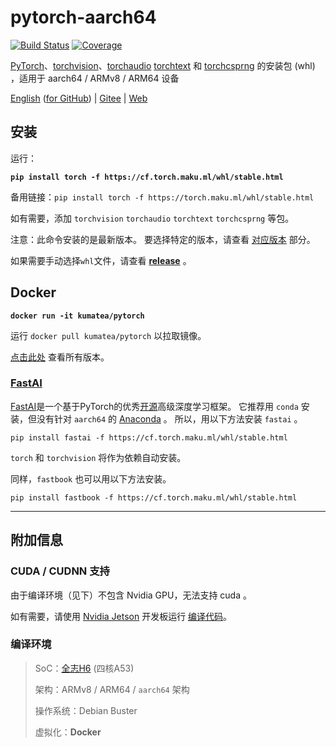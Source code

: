 # pytorch-aarch64

[![Build Status][40]][41] [![Coverage][43]][16]

[PyTorch][20]、[torchvision][21]、[torchaudio][22] [torchtext][28] 和 [torchcsprng][42] 的安装包 (whl) ，适用于 aarch64 / ARMv8 / ARM64 设备

[English](README.md) ([for GitHub][32]) | [Gitee][31] | [Web][33]

## 安装

运行：

**`pip install torch -f https://cf.torch.maku.ml/whl/stable.html`**

备用链接：`pip install torch -f https://torch.maku.ml/whl/stable.html`

如有需要，添加 `torchvision` `torchaudio` `torchtext` `torchcsprng` 等包。

注意：此命令安装的是最新版本。
要选择特定的版本，请查看 [对应版本](README.md#corresponding-versions) 部分。

如果需要手动选择`whl`文件，请查看 **[release][16]** 。

## Docker

**`docker run -it kumatea/pytorch`**

运行 `docker pull kumatea/pytorch` 以拉取镜像。

[点击此处][34] 查看所有版本。

### [FastAI][27]

[FastAI][27]是一个基于PyTorch的优秀[开源][25]高级深度学习框架。
它推荐用 `conda` 安装，但没有针对 `aarch64` 的 [Anaconda][26] 。
所以，用以下方法安装 `fastai` 。

`pip install fastai -f https://cf.torch.maku.ml/whl/stable.html`

`torch` 和 `torchvision` 将作为依赖自动安装。

同样，`fastbook` 也可以用以下方法安装。

`pip install fastbook -f https://cf.torch.maku.ml/whl/stable.html`

---

## 附加信息

### CUDA / CUDNN 支持

由于编译环境（见下）不包含 Nvidia GPU，无法支持 cuda 。

如有需要，请使用 [Nvidia Jetson][30] 开发板运行 [编译代码](build/torch.sh)。

### 编译环境

> SoC：[全志H6][23] (四核A53)
> 
> 架构：ARMv8 / ARM64 / `aarch64` 架构
> 
> 操作系统：Debian Buster
> 
> 虚拟化：**Docker**

[1]: http://openlabtesting.org:15000/badge?project=pytorch%2Fpytorch&job_name=pytorch-arm64-build-daily-v1.4.0
[2]: https://img.shields.io/badge/build-passing-brightgreen
[3]: http://openlabtesting.org:15000/badge?project=pytorch%2Fpytorch&job_name=pytorch-arm64-build-daily-v1.5.0
[4]: https://img.shields.io/badge/build-pending-yellow
[5]: http://openlabtesting.org:15000/badge?project=pytorch%2Fpytorch&job_name=pytorch-arm64-build-daily-v1.6.0
[6]: https://img.shields.io/badge/build-running-blue
[7]: http://openlabtesting.org:15000/badge?project=pytorch%2Fpytorch&job_name=pytorch-arm64-build-daily-master-py36
[8]: https://img.shields.io/badge/build-failed-red
[9]: http://openlabtesting.org:15000/badge?project=pytorch%2Fpytorch&job_name=pytorch-arm64-build-daily-master-py37
[10]: https://github.com/KumaTea/pytorch-aarch64/releases/tag/v1.6.0
[11]: http://openlabtesting.org:15000/badge?project=pytorch%2Fpytorch&job_name=pytorch-arm64-build-daily-master-py38
[12]: https://github.com/KumaTea/pytorch-aarch64/releases/tag/v1.7.0
[13]: https://github.com/pytorch/vision#installation
[14]: https://github.com/pytorch/audio#dependencies
[15]: https://img.shields.io/badge/build-canceled-lightgrey
[16]: https://github.com/KumaTea/pytorch-aarch64/releases
[17]: https://pypi.org/project/torchtext/0.6.0/#files
[18]: https://github.com/KumaTea/pytorch-aarch64/releases/tag/v1.7.1
[19]: https://status.openlabtesting.org/builds/builds?project=pytorch%2Fpytorch
[20]: https://github.com/pytorch/pytorch
[21]: https://github.com/pytorch/vision
[22]: https://github.com/pytorch/audio
[23]: https://linux-sunxi.org/H6
[24]: https://github.com/pytorch/pytorch/issues/33124#issuecomment-602048845
[25]: https://github.com/fastai/fastai
[26]: https://www.anaconda.com/products/individual
[27]: https://www.fast.ai
[28]: https://github.com/pytorch/text
[29]: https://github.com/pytorch/text#installation
[30]: https://developer.nvidia.com/embedded/jetson-developer-kits
[31]: https://gitee.com/kumatea/pytorch-aarch64
[32]: https://github.com/KumaTea/pytorch-aarch64
[33]: https://torch.maku.ml/
[34]: https://hub.docker.com/r/kumatea/pytorch
[35]: https://github.com/KumaTea/pytorch-aarch64/releases/tag/v1.5.1
[36]: https://github.com/KumaTea/pytorch-aarch64/releases/tag/v1.5.0
[37]: https://github.com/KumaTea/pytorch-aarch64/releases/tag/v1.4.1
[38]: https://github.com/KumaTea/pytorch-aarch64/releases/tag/v1.4.0
[39]: https://github.com/KumaTea/pytorch-aarch64#official-pytorch-ci-builds
[40]: https://travis-ci.org/KumaTea/pytorch-aarch64.svg?branch=main
[41]: https://travis-ci.org/KumaTea/pytorch-aarch64
[42]: https://github.com/pytorch/csprng
[43]: https://shields.io/badge/python-3.6%20%7C%203.7%20%7C%203.8%20%7C%203.9-blue
